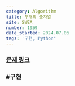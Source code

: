 ```yaml
---
category: Algorithm
title: 두개의 숫자열
site: SWEA
number: 1959
date_started: 2024.07.06
tags: '구현, Python'
---
```


### [문제 링크]()

### #구현
